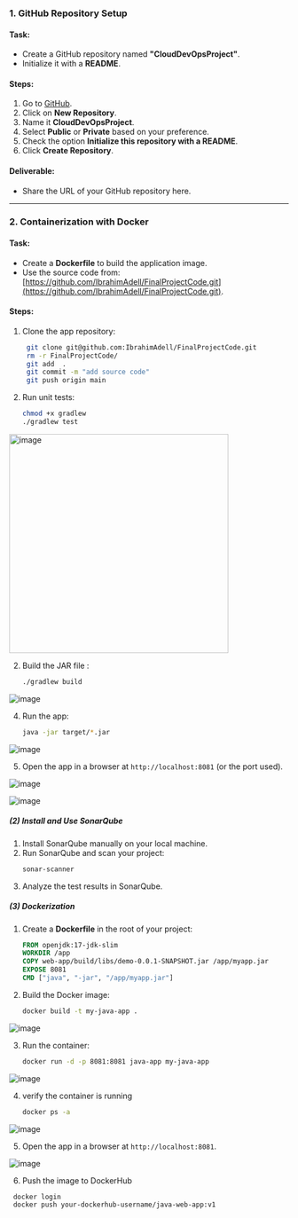 ### **1. GitHub Repository Setup**
#### **Task:**
- Create a GitHub repository named **"CloudDevOpsProject"**.
- Initialize it with a **README**.

#### **Steps:**
1. Go to [GitHub](https://github.com/).
2. Click on **New Repository**.
3. Name it **CloudDevOpsProject**.
4. Select **Public** or **Private** based on your preference.
5. Check the option **Initialize this repository with a README**.
6. Click **Create Repository**.

#### **Deliverable:**
- Share the URL of your GitHub repository here.

---

### **2. Containerization with Docker**
#### **Task:**
- Create a **Dockerfile** to build the application image.
- Use the source code from:  
  [https://github.com/IbrahimAdell/FinalProjectCode.git](https://github.com/IbrahimAdell/FinalProjectCode.git).

#### **Steps:**

1. Clone the app repository:
   ```bash
    git clone git@github.com:IbrahimAdell/FinalProjectCode.git 
    rm -r FinalProjectCode/
    git add  .
    git commit -m "add source code" 
    git push origin main
   ```
   
3. Run unit tests:
   ```bash
   chmod +x gradlew
   ./gradlew test
   ```
<img width="395" alt="image" src="https://github.com/user-attachments/assets/466e9831-5b17-497e-b16e-73bea358ad97" />

2. Build the JAR file :
   ```bash
   ./gradlew build
   ```
![image](https://github.com/user-attachments/assets/03952c86-2e68-4e77-9a64-e5a8e36fb9f6)

 
4. Run the app:
   ```bash
   java -jar target/*.jar
   ```
![image](https://github.com/user-attachments/assets/7292d955-e40c-4e65-bee8-f85df79f0a06)

5. Open the app in a browser at `http://localhost:8081` (or the port used).

![image](https://github.com/user-attachments/assets/96641e37-4a2d-4e26-aa07-f6c03b70d694)

![image](https://github.com/user-attachments/assets/16431706-1701-4bda-a9e3-c86f01068747)

##### **(2) Install and Use SonarQube**
1. Install SonarQube manually on your local machine.
2. Run SonarQube and scan your project:
   ```bash
   sonar-scanner
   ```
3. Analyze the test results in SonarQube.

##### **(3) Dockerization**
1. Create a **Dockerfile** in the root of your project:
   ```dockerfile
   FROM openjdk:17-jdk-slim
   WORKDIR /app
   COPY web-app/build/libs/demo-0.0.1-SNAPSHOT.jar /app/myapp.jar
   EXPOSE 8081
   CMD ["java", "-jar", "/app/myapp.jar"]
   ```
2. Build the Docker image:
   ```bash
   docker build -t my-java-app .
   ```
![image](https://github.com/user-attachments/assets/4c6f1600-4a0e-4204-ae3d-117ec0062ca5)

3. Run the container:
   ```bash
   docker run -d -p 8081:8081 java-app my-java-app
   ```
![image](https://github.com/user-attachments/assets/a7530ece-cfd9-4882-adb1-70db709b172d)

4. verify the container is running
   ```bash
   docker ps -a
   ```
![image](https://github.com/user-attachments/assets/157e91a6-d19e-4e54-ba25-56b069d90b72)

5.  Open the app in a browser at `http://localhost:8081`.

![image](https://github.com/user-attachments/assets/7b7e41bd-dc85-49df-a83f-66b41c7f3b67)

6. Push the image to DockerHub
  ```bash
   docker login
   docker push your-dockerhub-username/java-web-app:v1 
   ```
   

